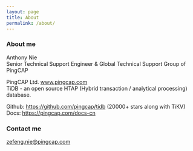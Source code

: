 ```yaml
---
layout: page
title: About
permalink: /about/
---
```

### About me
Anthony Nie   
Senior Technical Support Engineer & Global Technical Support Group of PingCAP

PingCAP Ltd.  www.pingcap.com   
TiDB - an open source HTAP (Hybrid transaction / analytical processing) database. 

Github: https://github.com/pingcap/tidb  (20000+ stars along with TiKV)   
Docs:   https://pingcap.com/docs-cn 


### Contact me

[zefeng.nie@pingcap.com](mailto:zefeng.nie@pingcap.com)
